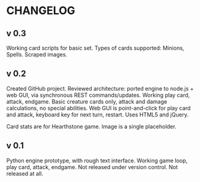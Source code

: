 # CHANGELOG

## v 0.3
Working card scripts for basic set.
Types of cards supported: Minions, Spells.
Scraped images.


## v 0.2
Created GitHub project.
Reviewed architecture: ported engine to node.js + web GUI, via synchronous REST commands/updates.
Working play card, attack, endgame.
Basic creature cards only, attack and damage calculations, no special abilities.
Web GUI is point-and-click for play card and attack, keyboard key for next turn, restart. Uses HTML5 and jQuery.

Card stats are for Hearthstone game. Image is a single placeholder.


## v 0.1
Python engine prototype, with rough text interface.
Working game loop, play card, attack, endgame.
Not released under version control. Not released at all.
